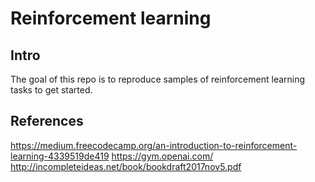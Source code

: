 # Reinforcement learning

## Intro
The goal of this repo is to reproduce samples of reinforcement learning tasks to get started.


## References
https://medium.freecodecamp.org/an-introduction-to-reinforcement-learning-4339519de419
https://gym.openai.com/
http://incompleteideas.net/book/bookdraft2017nov5.pdf

